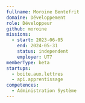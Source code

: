 ```yaml
---
fullname: Moroine Bentefrit
domaine: Développement
role: Développeur
github: moroine
missions:
  - start: 2023-06-05
    end: 2024-05-31
    status: independent
    employer: UT7
memberType: beta
startups:
  - boite.aux.lettres
  - api.apprentissage
competences:
  - Administration Système
---
```

